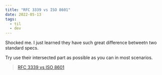 ```yaml
---
title: "RFC 3339 vs ISO 8601"
date: 2022-05-13
tags:
  - til
  - dev
---
```


Shocked me. I just learned they have such great difference betweetn two standard
specs.

Try use their intersected part as possible as you can in most scenarios.

> [RFC 3339 vs ISO 8601](https://ijmacd.github.io/rfc3339-iso8601)
